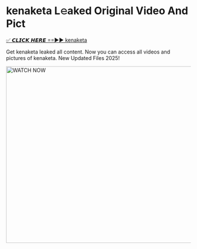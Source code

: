 # kenaketa L𝚎aked Original Video And Pict

<p><a href="https://cliphot.my.id/kenaketa" rel="nofollow">✅ 𝘾𝙇𝙄𝘾𝙆 𝙃𝙀𝙍𝙀 ==►► kenaketa​</a></p>


<p>Get kenaketa leaked all content. Now you can access all videos and pictures of kenaketa. New Updated Files 2025!</p>


<p><a rel="nofollow" title="WATCH NOW" href="https://cliphot.my.id/kenaketa"><img border="kenaketa" height="480" width="720" title="WATCH NOW" alt="WATCH NOW" src="https://i.ibb.co.com/xMMVF88/686577567.gif"></a></p>
